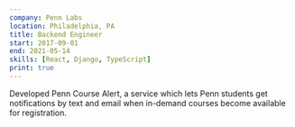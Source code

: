 ```yaml
---
company: Penn Labs
location: Philadelphia, PA
title: Backend Engineer
start: 2017-09-01
end: 2021-05-14
skills: [React, Django, TypeScript]
print: true
---
```


Developed Penn Course Alert, a service which lets Penn students get notifications by text and email when in-demand courses become available for registration.
